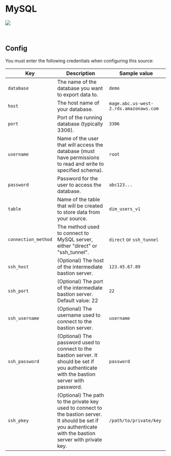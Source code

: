# MySQL

![](https://user-images.githubusercontent.com/78053898/198753513-4a149790-853a-4dcd-8c93-388f84ef6aeb.png)

<br />

## Config

You must enter the following credentials when configuring this source:

| Key | Description | Sample value
| --- | --- | --- |
| `database` | The name of the database you want to export data to. | `demo` |
| `host` | The host name of your database. | `mage.abc.us-west-2.rds.amazonaws.com` |
| `port` | Port of the running database (typically 3306). | `3306` |
| `username` | Name of the user that will access the database (must have permissions to read and write to specified schema). | `root` |
| `password` | Password for the user to access the database. | `abc123...` |
| `table` | Name of the table that will be created to store data from your source. | `dim_users_v1` |
| `connection_method` | The method used to connect to MySQL server, either "direct" or "ssh_tunnel". | `direct` or `ssh_tunnel` |
| `ssh_host` | (Optional) The host of the intermediate bastion server. | `123.45.67.89` |
| `ssh_port` | (Optional) The port of the intermediate bastion server. Default value: 22 | `22` |
| `ssh_username` | (Optional) The username used to connect to the bastion server. | `username` |
| `ssh_password` | (Optional) The password used to connect to the bastion server. It should be set if you authenticate with the bastion server with password. | `password` |
| `ssh_pkey` | (Optional) The path to the private key used to connect to the bastion server. It should be set if you authenticate with the bastion server with private key. | `/path/to/private/key` |

<br />
